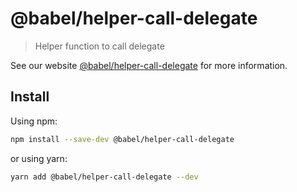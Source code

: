 # @babel/helper-call-delegate

> Helper function to call delegate

See our website [@babel/helper-call-delegate](https://babeljs.io/docs/en/next/babel-helper-call-delegate.html) for more information.

## Install

Using npm:

```bash
npm install --save-dev @babel/helper-call-delegate
```

or using yarn:

```bash
yarn add @babel/helper-call-delegate --dev
```

